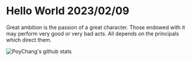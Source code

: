 # Hello World 2023/02/09

Great ambition is the passion of a great character. Those endowed with it may perform very good or very bad acts. All depends on the principals which direct them.

![PoyChang's github stats](https://github-readme-stats.vercel.app/api?username=poychang&show_icons=true&theme=dracula)
